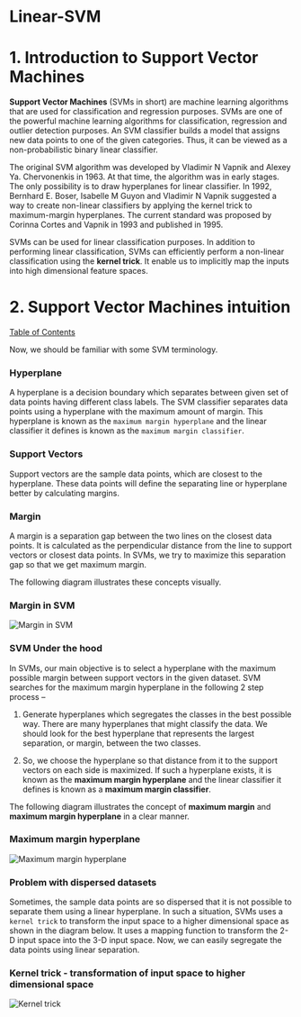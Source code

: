 # Linear-SVM

# **1. Introduction to Support Vector Machines** <a class="anchor" id="1"></a>


**Support Vector Machines** (SVMs in short) are machine learning algorithms that are used for classification and regression purposes. SVMs are one of the powerful machine learning algorithms for classification, regression and outlier detection purposes. An SVM classifier builds a model that assigns new data points to one of the given categories. Thus, it can be viewed as a non-probabilistic binary linear classifier.

The original SVM algorithm was developed by Vladimir N Vapnik and Alexey Ya. Chervonenkis in 1963. At that time, the algorithm was in early stages. The only possibility is to draw hyperplanes for linear classifier. In 1992, Bernhard E. Boser, Isabelle M Guyon and Vladimir N Vapnik suggested a way to create non-linear classifiers by applying the kernel trick to maximum-margin hyperplanes. The current standard was proposed by Corinna Cortes and Vapnik in 1993 and published in 1995.

SVMs can be used for linear classification purposes. In addition to performing linear classification, SVMs can efficiently perform a non-linear classification using the **kernel trick**. It enable us to implicitly map the inputs into high dimensional feature spaces.

# **2. Support Vector Machines intuition** <a class="anchor" id="2"></a>

[Table of Contents](#0.1)


Now, we should be familiar with some SVM terminology. 


### Hyperplane

A hyperplane is a decision boundary which separates between given set of data points having different class labels. The SVM classifier separates data points using a hyperplane with the maximum amount of margin. This hyperplane is known as the `maximum margin hyperplane` and the linear classifier it defines is known as the `maximum margin classifier`.


### Support Vectors

Support vectors are the sample data points, which are closest to the hyperplane.  These data points will define the separating line or hyperplane better by calculating margins.


### Margin

A margin is a separation gap between the two lines on the closest data points. It is calculated as the perpendicular distance from the line to support vectors or closest data points. In SVMs, we try to maximize this separation gap so that we get maximum margin.

The following diagram illustrates these concepts visually.


### Margin in SVM

![Margin in SVM](https://static.wixstatic.com/media/8f929f_7ecacdcf69d2450087cb4a898ef90837~mv2.png)


### SVM Under the hood

In SVMs, our main objective is to select a hyperplane with the maximum possible margin between support vectors in the given dataset. SVM searches for the maximum margin hyperplane in the following 2 step process –


1.	Generate hyperplanes which segregates the classes in the best possible way. There are many hyperplanes that might classify the data. We should look for the best hyperplane that represents the largest separation, or margin, between the two classes.

2.	So, we choose the hyperplane so that distance from it to the support vectors on each side is maximized. If such a hyperplane exists, it is known as the **maximum margin hyperplane** and the linear classifier it defines is known as a **maximum margin classifier**. 


The following diagram illustrates the concept of **maximum margin** and **maximum margin hyperplane** in a clear manner.


### Maximum margin hyperplane

![Maximum margin hyperplane](https://static.packt-cdn.com/products/9781783555130/graphics/3547_03_07.jpg)



### Problem with dispersed datasets


Sometimes, the sample data points are so dispersed that it is not possible to separate them using a linear hyperplane. 
In such a situation, SVMs uses a `kernel trick` to transform the input space to a higher dimensional space as shown in the diagram below. It uses a mapping function to transform the 2-D input space into the 3-D input space. Now, we can easily segregate the data points using linear separation.


### Kernel trick - transformation of input space to higher dimensional space

![Kernel trick](http://www.aionlinecourse.com/uploads/tutorials/2019/07/11_21_kernel_svm_3.png)

